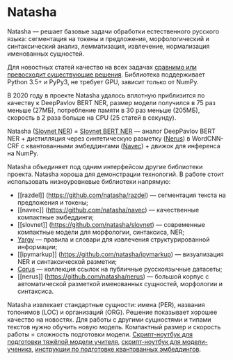 # Natasha

Natasha — решает базовые задачи обработки естественного русского языка: сегментация на токены и предложения, морфологический и синтаксический анализ, лемматизация, извлечение, нормализация именованных сущностей.

 Для новостных статей качество на всех задачах [сравнимо или превосходит существующие решения](https://github.com/natasha/natasha#evaluation). Библиотека поддерживает Python 3.5+ и PyPy3, не требует GPU, зависит только от NumPy.

В 2020 году в проекте Natasha удалось вплотную приблизится по качеству к DeepPavlov BERT NER, размер модели получился в 75 раз меньше (27МБ), потребление памяти в 30 раз меньше (205МБ), скорость в 2 раза больше на CPU (25 статей в секунду).

Natasha ([Slovnet NER](https://github.com/natasha/slovnet#ner)) = [Slovnet BERT NER](https://github.com/natasha/slovnet/blob/master/scripts/02_bert_ner/main.ipynb) — аналог DeepPavlov BERT NER + дистилляция через синтетическую разметку ([Nerus](https://github.com/natasha/nerus)) в WordCNN-CRF c квантованными эмбеддингами ([Navec](https://github.com/natasha/navec)) + движок для инференса на NumPy.

Natasha объединяет под одним интерфейсом другие библиотеки проекта. Natasha хороша для демонстрации технологий. В работе стоит использовать низкоуровневые библиотеки напрямую:

-   [[razdel]] (https://github.com/natasha/razdel) — сегментация текста на предложения и токены;
-   [[navec]] (https://github.com/natasha/navec) — качественные компактные эмбеддинги;
-   [[slovnet]] (https://github.com/natasha/slovnet) — современные компактные модели для морфологии, синтаксиса, NER;
-   [Yargy](https://github.com/natasha/yargy) — правила и словари для извлечения структурированной информации;
-   [[ipymarkup]] (https://github.com/natasha/ipymarkup) — визуализация NER и синтаксической разметки;
-   [Corus](https://github.com/natasha/corus) — коллекция ссылок на публичные русскоязычные датасеты;
-   [[nerus]] (https://github.com/natasha/nerus) — большой корпус с автоматической разметкой именованных сущностей, морфологии и синтаксиса.

Natasha извлекает стандартные сущности: имена (PER), названия топонимов (LOC) и организаций (ORG). Решение показывает хорошее качество на новостях. 
Для работы с другими сущностями и типами текстов нужно обучить новую модель.  Компактный размер и скорость работы =  сложность подготовки модели. [Скрипт-ноутбук для подготовки тяжёлой модели учителя](https://github.com/natasha/slovnet/blob/master/scripts/02_bert_ner/main.ipynb), [скрипт-ноутбук для модели-ученика](https://github.com/natasha/slovnet/blob/master/scripts/05_ner/main.ipynb), [инструкции по подготовке квантованных эмбеддингов](https://github.com/natasha/navec#development).
